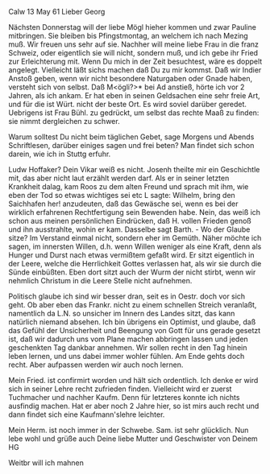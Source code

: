  Calw 13 May 61
Lieber Georg

Nächsten Donnerstag will der liebe Mögl hieher kommen und zwar Pauline mitbringen. Sie bleiben bis Pfingstmontag, an welchem ich nach Mezing muß. Wir freuen uns sehr auf sie. Nachher will meine liebe Frau in die franz Schweiz, oder eigentlich sie will nicht, sondern muß, und ich gebe ihr Fried zur Erleichterung mit. Wenn Du mich in der Zeit besuchtest, wäre es doppelt angelegt. Vielleicht läßt sichs machen daß Du zu mir kommst. Daß wir Indier Anstoß geben, wenn wir nicht besondere Naturgaben oder Gnade haben, versteht sich von selbst. Daß M<ögli?>* bei Ad anstieß, hörte ich vor 2 Jahren, als ich ankam. Er hat eben in seinen Geldsachen eine sehr freie Art, und für die ist Würt. nicht der beste Ort. Es wird soviel darüber geredet. Uebrigens ist Frau Bühl. zu gedrückt, um selbst das rechte Maaß zu finden: sie nimmt dergleichen zu schwer.

Warum solltest Du nicht beim täglichen Gebet, sage Morgens und Abends Schriftlesen, darüber einiges sagen und frei beten? Man findet sich schon darein, wie ich in Stuttg erfuhr.

Ludw Hoffaker? Dein Vikar weiß es nicht. Josenh theilte mir ein Geschichtle mit, das aber nicht laut erzählt werden darf. Als er in seiner letzten Krankheit dalag, kam Roos zu dem alten Freund und sprach mit ihm, wie eben der Tod so etwas wichtiges sei etc L sagte: Wilhelm, bring den Saichhafen her! anzudeuten, daß das Gewäsche sei, wenn es bei der wirklich erfahrenen Rechtfertigung sein Bewenden habe. Nein, das weiß ich schon aus meinen persönlichen Eindrücken, daß H. vollen Frieden genoß und ihn ausstrahlte, wohin er kam. Dasselbe sagt Barth. - Wo der Glaube sitze? Im Verstand einmal nicht, sondern eher im Gemüth. Näher möchte ich sagen, im innersten Willen, d.h. wenn Willen weniger als eine Kraft, denn als Hunger und Durst nach etwas vermißtem gefaßt wird. Er sitzt eigentlich in der Leere, welche die Herrlichkeit Gottes verlassen hat, als wir sie durch die Sünde einbüßten. Eben dort sitzt auch der Wurm der nicht stirbt, wenn wir nehmlich Christum in die Leere Stelle nicht aufnehmen.

Politisch glaube ich sind wir besser dran, seit es in Oestr. doch vor sich geht. Ob aber eben das Frankr. nicht zu einem schnellen Streich veranlaßt, namentlich da L.N. so unsicher im Innern des Landes sitzt, das kann natürlich niemand absehen. Ich bin übrigens ein Optimist, und glaube, daß das Gefühl der Unsicherheit und Beengung von Gott für uns gerade gesetzt ist, daß wir dadurch uns vom Plane machen abbringen lassen und jeden geschenkten Tag dankbar annehmen. Wir sollen recht in den Tag hinein leben lernen, und uns dabei immer wohler fühlen. Am Ende gehts doch recht. Aber aufpassen werden wir auch noch lernen.

Mein Fried. ist confirmirt worden und hält sich ordentlich. Ich denke er wird sich in seiner Lehre recht zufrieden finden. Vielleicht wird er zuerst Tuchmacher und nachher Kaufm. Denn für letzteres konnte ich nichts ausfindig machen. Hat er aber noch 2 Jahre hier, so ist mirs auch recht und dann findet sich eine Kaufmann'slehre leichter.

Mein Herm. ist noch immer in der Schwebe. Sam. ist sehr glücklich. 
Nun lebe wohl und grüße auch Deine liebe Mutter und Geschwister von Deinem  HG

Weitbr will ich mahnen
